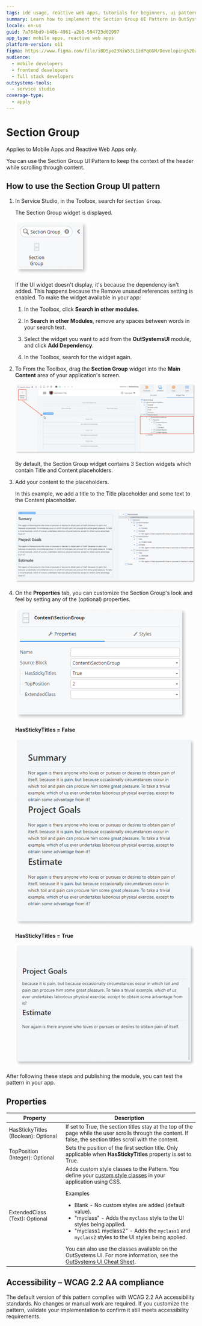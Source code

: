 ```yaml
---
tags: ide usage, reactive web apps, tutorials for beginners, ui patterns, section group ui pattern
summary: Learn how to implement the Section Group UI Pattern in OutSystems 11 (O11) to maintain header context while scrolling through content.
locale: en-us
guid: 7a764bd9-b48b-4961-a2b0-594723d02997
app_type: mobile apps, reactive web apps
platform-version: o11
figma: https://www.figma.com/file/iBD5yo23NiW53L1zdPqGGM/Developing%20an%20Application?node-id=205:59
audience:
  - mobile developers
  - frontend developers
  - full stack developers
outsystems-tools:
  - service studio
coverage-type:
  - apply
---
```


# Section Group

<div class="info" markdown="1">

Applies to Mobile Apps and Reactive Web Apps only.

</div>

You can use the Section Group UI Pattern to keep the context of the header while scrolling through content.

## How to use the Section Group UI pattern

1. In Service Studio, in the Toolbox, search for `Section Group`.

    The Section Group widget is displayed.

    ![Screenshot of the Section Group widget in the Service Studio toolbox](images/sectiongroup-1-ss.png "Section Group Widget in Service Studio")

    If the UI widget doesn't display, it's because the dependency isn't added. This happens because the Remove unused references setting is enabled. To make the widget available in your app:

    1. In the Toolbox, click **Search in other modules**.

    1. In **Search in other Modules**, remove any spaces between words in your search text.

    1. Select the widget you want to add from the **OutSystemsUI** module, and click **Add Dependency**.

    1. In the Toolbox, search for the widget again.

1. To From the Toolbox, drag the **Section Group** widget into the **Main Content** area of your application's screen.

    ![Dragging the Section Group widget into the Main Content area in Service Studio](images/sectiongroup-2-ss.png "Dragging Section Group Widget")

    By default, the Section Group widget contains 3 Section widgets which contain Title and Content placeholders.

1. Add your content to the placeholders.

    In this example, we add a title to the Title placeholder and some text to the Content placeholder.

    ![Adding a title and text to the placeholders in the Section Group widget](images/sectiongroup-3-ss.png "Adding Content to Section Group")

1. On the **Properties** tab, you can customize the Section Group's look and feel by setting any of the (optional) properties.

    ![Properties tab for customizing the Section Group's appearance in Service Studio](images/sectiongroup-4-ss.png "Section Group Properties Tab")

    **HasStickyTitles = False**

    ![Preview of the Section Group widget with HasStickyTitles property set to False](images/sectiongroup-5-ss.png "Section Group with Non-sticky Titles")

    **HasStickyTitles = True**

    ![Preview of the Section Group widget with HasStickyTitles property set to True](images/sectiongroup-6-ss.png "Section Group with Sticky Titles")

After following these steps and publishing the module, you can test the pattern in your app.

## Properties

| Property| Description |
|---|---|
| HasStickyTitles (Boolean): Optional | If set to True, the section titles stay at the top of the page while the user scrolls through the content. If false, the section titles scroll with the content. |
| TopPosition (Integer): Optional     | Sets the position of the first section title. Only applicable when **HasStickyTitles** property is set to True. |
| ExtendedClass (Text): Optional      | Adds custom style classes to the Pattern. You define your [custom style classes](../../../look-feel/css.md) in your application using CSS. <p>Examples <ul><li>Blank - No custom styles are added (default value).</li><li>"myclass" - Adds the ``myclass`` style to the UI styles being applied.</li><li>"myclass1 myclass2" - Adds the ``myclass1`` and ``myclass2`` styles to the UI styles being applied.</li></ul></p>You can also use the classes available on the OutSystems UI. For more information, see the [OutSystems UI Cheat Sheet](https://outsystemsui.outsystems.com/OutSystemsUIWebsite/CheatSheet). |

## Accessibility – WCAG 2.2 AA compliance

The default version of this pattern complies with WCAG 2.2 AA accessibility standards. No changes or manual work are required. If you customize the pattern, validate your implementation to confirm it still meets accessibility requirements.
